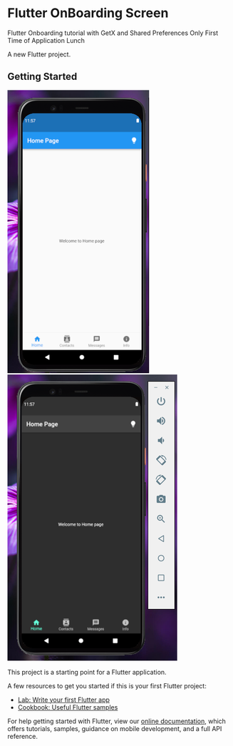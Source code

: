 # Flutter OnBoarding Screen 
Flutter Onboarding tutorial with GetX and  Shared Preferences
Only First Time of Application Lunch 

A new Flutter project.

## Getting Started
![alt text](https://github.com/Sjdpk/OnBoarding-with-Shared_Preferences-/blob/dynamic_theme/Screenshot/light.png)
![alt text](https://github.com/Sjdpk/OnBoarding-with-Shared_Preferences-/blob/dynamic_theme/Screenshot/dark.png)

This project is a starting point for a Flutter application.

A few resources to get you started if this is your first Flutter project:

- [Lab: Write your first Flutter app](https://flutter.dev/docs/get-started/codelab)
- [Cookbook: Useful Flutter samples](https://flutter.dev/docs/cookbook)

For help getting started with Flutter, view our
[online documentation](https://flutter.dev/docs), which offers tutorials,
samples, guidance on mobile development, and a full API reference.
